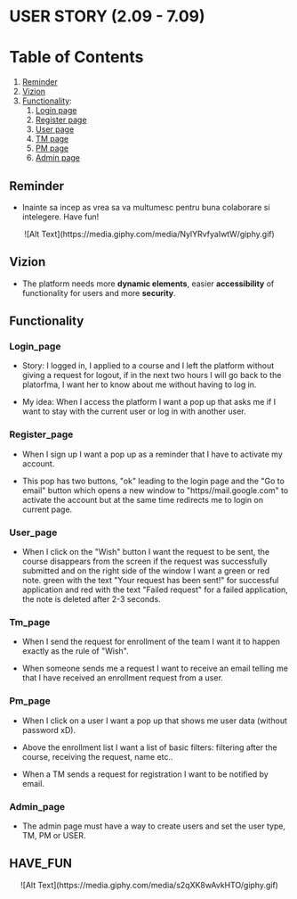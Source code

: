 # USER STORY (2.09 - 7.09)

# Table of Contents
1. [Reminder](#Reminder)
2. [Vizion](#Vizion)
3. [Functionality](#Functionality):
	1. [Login page](#Login_page)
	2. [Register page](#Register_page)
	3. [User page](#User_page)
	4. [TM page](#Tm_page)
	5. [PM page](#Pm_page)
	6. [Admin page](#Admin_page)


## Reminder
- Inainte sa incep as vrea sa va multumesc pentru buna colaborare si intelegere. Have fun!

<p align="center">
![Alt Text](https://media.giphy.com/media/NylYRvfyaIwtW/giphy.gif)
</p>

## Vizion

- The platform needs more **dynamic elements**, easier **accessibility** of functionality for users and more **security**.

## Functionality

### Login_page 

- Story: I logged in, I applied to a course and I left the platform without giving a request for logout, if in the next two hours I will go back to the platorfma, I want her to know about me without having to log in.

- My idea: When I access the platform I want a pop up that asks me if I want to stay with the current user or log in with another user.

### Register_page

- When I sign up I want a pop up as a reminder that I have to activate my account.

- This pop has two buttons, "ok" leading to the login page and the "Go to email" button which opens a new window to "https//mail.google.com" to activate the account but at the same time redirects me to login on current page.

### User_page

- When I click on the "Wish" button I want the request to be sent, the course disappears from the screen if the request was successfully submitted and on the right side of the window I want a green or red note. green with the text "Your request has been sent!" for successful application and red with the text "Failed request" for a failed application, the note is deleted after 2-3 seconds.

### Tm_page

- When I send the request for enrollment of the team I want it to happen exactly as the rule of "Wish".

- When someone sends me a request I want to receive an email telling me that I have received an enrollment request from a user.

### Pm_page

- When I click on a user I want a pop up that shows me user data (without password xD).

- Above the enrollment list I want a list of basic filters: filtering after the course, receiving the request, name etc..

- When a TM sends a request for registration I want to be notified by email.

### Admin_page

- The admin page must have a way to create users and set the user type, TM, PM or USER.


## HAVE_FUN
<p align="center">
![Alt Text](https://media.giphy.com/media/s2qXK8wAvkHTO/giphy.gif)
</p>

